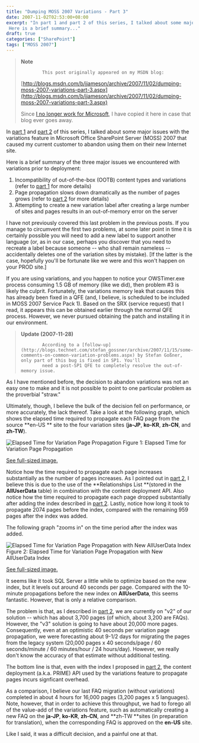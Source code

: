 ```yaml
---
title: "Dumping MOSS 2007 Variations - Part 3"
date: 2007-11-02T02:53:00+08:00
excerpt: "In part 1 and part 2 of this series, I talked about some major issues with the variations feature in Microsoft Office SharePoint Server (MOSS) 2007 that caused my current customer to abandon using them on their new Internet site. 
 Here is a brief summary..."
draft: true
categories: ["SharePoint"]
tags: ["MOSS 2007"]
---
```


> **Note**
> 
>             This post originally appeared on my MSDN blog:
> 
> [http://blogs.msdn.com/b/jjameson/archive/2007/11/02/dumping-moss-2007-variations-part-3.aspx](http://blogs.msdn.com/b/jjameson/archive/2007/11/02/dumping-moss-2007-variations-part-3.aspx)
> 
> Since [I no longer work for Microsoft](/blog/jjameson/2011/09/02/last-day-with-microsoft), I have copied it here in case that blog ever goes away.

In [part 1](/blog/jjameson/2007/10/30/dumping-moss-2007-variations-part-1) and [part 2](/blog/jjameson/2007/10/31/dumping-moss-2007-variations-part-2) of this series, I talked about some major issues with the variations feature in Microsoft Office SharePoint Server (MOSS) 2007 that caused my current customer to abandon using them on their new Internet site.

Here is a brief summary of the three major issues we encountered with variations prior to deployment:

1. Incompatibility of out-of-the-box (OOTB) content types and variations (refer to
   [part 1](/blog/jjameson/2007/10/30/dumping-moss-2007-variations-part-1) for more details)
2. Page propagation slows down dramatically as the number of pages grows (refer to
   [part 2](/blog/jjameson/2007/10/31/dumping-moss-2007-variations-part-2) for more details)
3. Attempting to create a new variation label after creating a large number of sites
   and pages results in an out-of-memory error on the server

I have not previously covered this last problem in the previous posts. If you manage to circumvent the first two problems, at some later point in time it is certainly possible you will need to add a new label to support another language (or, as in our case, perhaps you discover that you need to recreate a label because someone -- who shall remain nameless -- accidentally deletes one of the variation sites by mistake). [If the latter is the case, hopefully you'll be fortunate like we were and this won't happen on your PROD site.]

If you are using variations, and you happen to notice your OWSTimer.exe process consuming 1.5 GB of memory (like we did), then problem #3 is likely the culprit. Fortunately, the variations memory leak that causes this has already been fixed in a QFE (and, I believe, is scheduled to be included in MOSS 2007 Service Pack 1). Based on the SRX (service request) that I read, it appears this can be obtained earlier through the normal QFE process. However, we never pursued obtaining the patch and installing it in our environment.

> **Update (2007-11-28)**
> 
>             According to a [follow-up](http://blogs.technet.com/stefan_gossner/archive/2007/11/15/some-comments-on-common-variation-problems.aspx) by Stefan Goßner, only part of this bug is fixed in SP1. You'll
>             need a post-SP1 QFE to completely resolve the out-of-memory issue.

As I have mentioned before, the decision to abandon variations was not an easy one to make and it is not possible to point to one particular problem as the proverbial "straw."

Ultimately, though, I believe the bulk of the decision fell on performance, or more accurately, the lack thereof. Take a look at the following graph, which shows the elapsed time required to propagate each FAQ page from the source **en-US ** site to the four variation sites (**ja-JP**, **ko-KR**, **zh-CN**, and **zh-TW**).

![Elapsed Time for Variation Page Propagation](https://www.technologytoolbox.com/blog/images/www_technologytoolbox_com/blog/jjameson/9/r_Variation-Page-Propagation%20(before).jpg "Elapsed Time for Variation Page Propagation")
Figure 1: Elapsed Time for Variation Page Propagation

[See full-sized image.](/blog/images/www_technologytoolbox_com/blog/jjameson/9/o_Variation-Page-Propagation%20%28before%29.jpg)

Notice how the time required to propagate each page increases substantially as the number of pages increases. As I pointed out in [part 2](/blog/jjameson/2007/10/31/dumping-moss-2007-variations-part-2), I believe this is due to the use of the **Relationships List
**(stored in the **AllUserData** table) in combination with the content deployment API. Also notice how the time required to propagate each page dropped substantially after adding the index described in [part 2](/blog/jjameson/2007/10/31/dumping-moss-2007-variations-part-2). Lastly, notice how long it took to propagate 2074 pages before the index, compared with the remaining 959 pages after the index was added.

The following graph "zooms in" on the time period after the index was added.

![Elapsed Time for Variation Page Propagation with New AllUserData Index](https://www.technologytoolbox.com/blog/images/www_technologytoolbox_com/blog/jjameson/9/r_Variation-Page-Propagation%20(after).jpg "Variation Page Propagation with New AllUserData Index")
Figure 2: Elapsed Time for Variation Page Propagation with New AllUserData Index

[See full-sized image.](/blog/images/www_technologytoolbox_com/blog/jjameson/9/o_Variation-Page-Propagation%20%28after%29.jpg)

It seems like it took SQL Server a little while to optimize based on the new index, but it levels out around 40 seconds per page. Compared with the 10-minute propagations before the new index on **AllUserData**, this seems fantastic. However, that is only a relative comparison.

The problem is that, as I described in [part 2](/blog/jjameson/2007/10/31/dumping-moss-2007-variations-part-2), we are currently on "v2" of our solution -- which has about 3,700 pages (of which, about 3,200 are FAQs). However, the "v3" solution is going to have about 20,000 more pages. Consequently, even at an optimistic 40 seconds per variation page propagation, we were forecasting about 9-1/2 days for migrating the pages from the legacy system (20,000 pages x 40 seconds/page / 60 seconds/minute / 60 minutes/hour / 24 hours/day). However, we really don't know the accuracy of that estimate without additional testing.

The bottom line is that, even with the index I proposed in [part 2](/blog/jjameson/2007/10/31/dumping-moss-2007-variations-part-2), the content deployment (a.k.a. PRIME) API used by the variations feature to propagate pages incurs signficant overhead.

As a comparison, I believe our last FAQ migration (without variations) completed in about 4 hours for 16,000 pages (3,200 pages x 5 languages). Note, however, that in order to achieve this throughput, we had to forego all of the value-add of the variations feature, such as automatically creating a new FAQ on the **ja-JP**, **ko-KR**, **zh-CN**, and **zh-TW **sites (in preparation for translation), when the corresponding FAQ is approved on the **en-US** site.

Like I said, it was a difficult decision, and a painful one at that.


